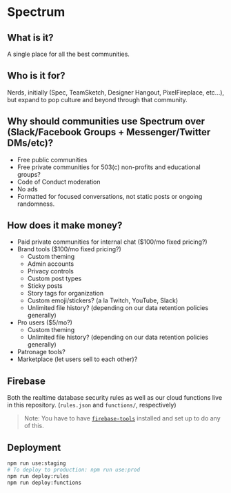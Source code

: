 
# Spectrum

## What is it?
A single place for all the best communities.


## Who is it for?
Nerds, initially (Spec, TeamSketch, Designer Hangout, PixelFireplace, etc...), but expand to pop culture and beyond through that community.


## Why should communities use Spectrum over (Slack/Facebook Groups + Messenger/Twitter DMs/etc)?
- Free public communities
- Free private communities for 503(c) non-profits and educational groups?
- Code of Conduct moderation
- No ads
- Formatted for focused conversations, not static posts or ongoing randomness.


## How does it make money?
- Paid private communities for internal chat ($100/mo fixed pricing?)
- Brand tools ($100/mo fixed pricing?)
  - Custom theming
  - Admin accounts
  - Privacy controls
  - Custom post types
  - Sticky posts
  - Story tags for organization
  - Custom emoji/stickers? (a la Twitch, YouTube, Slack)
  - Unlimited file history? (depending on our data retention policies generally)
- Pro users ($5/mo?)
  - Custom theming
  - Unlimited file history? (depending on our data retention policies generally)
- Patronage tools?
- Marketplace (let users sell to each other)?

## Firebase

Both the realtime database security rules as well as our cloud functions live in this repository. (`rules.json` and `functions/`, respectively)

> Note: You have to have [`firebase-tools`](https://github.com/firebase/firebase-tools) installed and set up to do any of this.

## Deployment

```sh
npm run use:staging
# To deploy to production: npm run use:prod
npm run deploy:rules
npm run deploy:functions
```
